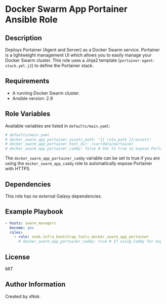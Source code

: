 # Docker Swarm App Portainer Ansible Role

## Description

Deploys Portainer (Agent and Server) as a Docker Swarm service. Portainer is a lightweight management UI which allows you to easily manage your Docker Swarm cluster. This role uses a Jinja2 template (`portainer-agent-stack.yml.j2`) to define the Portainer stack.

## Requirements

-   A running Docker Swarm cluster.
-   Ansible version: 2.9

## Role Variables

Available variables are listed in `defaults/main.yaml`:

```yaml
# defaults/main.yaml
# docker_swarm_app_portainer_assets_path: "{{ role_path }}/assets"
# docker_swarm_app_portainer_host_dir: /var/data/portainer
# docker_swarm_app_portainer_caddy: false # Set to true to expose Portainer via Caddy
```
The `docker_swarm_app_portainer_caddy` variable can be set to true if you are using the `docker_swarm_app_caddy` role to automatically expose Portainer with HTTPS.

## Dependencies

This role has no external Galaxy dependencies.

## Example Playbook

```yaml
- hosts: swarm_managers
  become: yes
  roles:
    - role: xnok.infra_bootstrap_tools.docker_swarm_app_portainer
      # docker_swarm_app_portainer_caddy: true # If using Caddy for exposure
```

## License

MIT

## Author Information

Created by xNok.